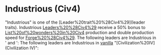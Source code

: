 # Industrious (Civ4)

"Industrious" is one of the [Leader%20trait%20%28Civ4%29](leader traits). Industrious [Leaders%20%28Civ4%29](leaders) receive a 50% bonus to [List%20of%20wonders%20in%20Civ4](Wonder) production and double production speed for [Forge%20%28Civ4%29](Forges).
The following leaders are Industrious in ' and ':
The following leaders are Industrious in [vanilla](vanilla) "[Civilization%20IV](Civilization IV)":